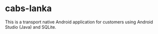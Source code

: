 # cabs-lanka
This is a transport native Android application for customers using Android Studio (Java) and SQLite.
